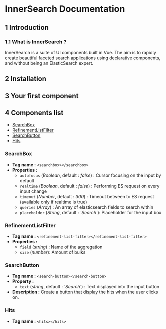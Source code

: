 # InnerSearch Documentation

## 1 Introduction
### 1.1 What is InnerSearch ?
InnerSearch is a suite of UI components built in Vue. The aim is to rapidly create beautiful faceted search applications using declarative components, and without being an ElasticSearch expert.



## 2 Installation

## 3 Your first component

## 4 Components list
- [SearchBox](###SearchBox)
- [RefinementListFilter](###RefinementListFilter)
- [SearchButton](###SearchButton)
- [Hits](###Hits)

### SearchBox

- **Tag name :** `<searchbox></searchbox>`
- **Properties :**
  - `autofocus` (_Boolean_, default : _false_) :  Cursor focusing on the input by default
  - `realtime` (_Boolean_, default : _false_) : Performing ES request on every input change 
  - `timeout` (_Number_, default : _300_) : Timeout between to ES request (available only if realtime is true)
  - `queries` (_Array_) :  An array of elasticsearch fields to search within
  - `placeholder` (_String_, default : _'Search'_):  Placeholder for the input box

### RefinementListFilter
- **Tag name :** `<refinement-list-filter></refinement-list-filter>`
- **Properties :**
  - `field` (_string_) : Name of the aggregation
  - `size` (_number_): Amount of bulks 

### SearchButton
- **Tag name :** `<search-button></search-button>`
- **Property :**
  - `text` (_string_, default : _'Search'_) : Text displayed into the input button
- **Description :**
Create a button that display the hits when the user clicks on.

### Hits
- **Tag name :** `<hits></hits>`
